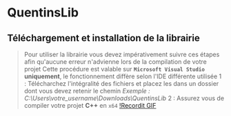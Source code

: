 # QuentinsLib

## Téléchargement et installation de la librairie

> Pour utiliser la librairie vous devez impérativement suivre ces étapes afin qu'aucune erreur n'advienne lors de la compilation de votre projet
> Cette procédure est valable sur **`Microsoft Visual Studio` uniquement**, le fonctionnement diffère selon l'IDE différente utilisée
> 1 : Télécharchez l'intégralité des fichiers et placez les dans un dossier dont vous devez retenir le chemin
> *Exemple : C:\Users\votre_username\Downloads\QuentinsLib*
> 2 : Assurez vous de compiler votre projet **C++** en `x64`
[!Recordit GIF](http://recordit.co/nf7kFvsFux.gif)